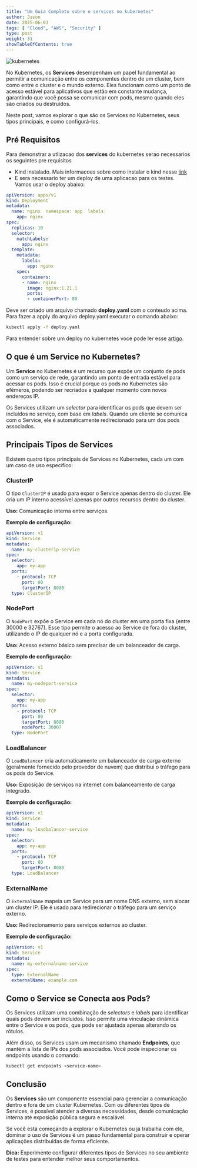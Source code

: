 ```yaml
---
title: "Um Guia Completo sobre o services no kubernetes"
author: Jason
date: 2025-06-03
tags: [ "Cloud", "AWS", "Security" ]
type: post
weight: 31
showTableOfContents: true
---
```

![kubernetes](https://jjasonhenrique.github.io/blog/images/kubernetes.jpg)

No Kubernetes, os **Services** desempenham um papel fundamental ao permitir a comunicação entre os componentes dentro de um cluster, bem como entre o cluster e o mundo externo. Eles funcionam como um ponto de acesso estável para aplicativos que estão em constante mudança, garantindo que você possa se comunicar com pods, mesmo quando eles são criados ou destruídos.

Neste post, vamos explorar o que são os Services no Kubernetes, seus tipos principais, e como configurá-los.

## Pré Requisitos

Para demonstrar a utlizacao dos **services** do kubernetes serao necessarios os seguintes pre requisitos

- Kind instalado. Mais informacoes sobre como instalar o kind nesse [link](https://jjasonhenrique.github.io/blog/posts/2023/2023-11-15-criando-um-cluster-local-de-kubernetes-com-o-kind/)
- E sera necessario ter um deploy de uma aplicacao para os testes. Vamos usar o deploy abaixo:
```yaml
apiVersion: apps/v1
kind: Deployment
metadata:
  name: nginx  namespace: app  labels:
    app: nginx
spec:
  replicas: 10
  selector:
    matchLabels:
      app: nginx
  template:
    metadata:
      labels:
        app: nginx
    spec:
      containers:
      - name: nginx
        image: nginx:1.21.1
        ports:
        - containerPort: 80
```
Deve ser criado um arquivo chamado **deploy.yaml** com o conteudo acima. Para fazer a apply do arquivo deploy.yaml executar o comando abaixo:

``` bash
kubectl apply -f deploy.yaml
```

Para entender sobre um deploy no kubernetes voce pode ler esse [artigo](https://jjasonhenrique.github.io/blog/posts/2024/2024-10-12-kubernetes-entenda-daemonset-deployment-e-statefulset/).

## O que é um Service no Kubernetes?

Um **Service** no Kubernetes é um recurso que expõe um conjunto de pods como um serviço de rede, garantindo um ponto de entrada estável para acessar os pods. Isso é crucial porque os pods no Kubernetes são efêmeros, podendo ser recriados a qualquer momento com novos endereços IP.

Os Services utilizam um *selector* para identificar os pods que devem ser incluídos no serviço, com base em *labels*. Quando um cliente se comunica com o Service, ele é automaticamente redirecionado para um dos pods associados.

## Principais Tipos de Services

Existem quatro tipos principais de Services no Kubernetes, cada um com um caso de uso específico:

### ClusterIP

O tipo `ClusterIP` é usado para expor o Service apenas dentro do cluster. Ele cria um IP interno acessível apenas por outros recursos dentro do cluster.

**Uso:** Comunicação interna entre serviços.

**Exemplo de configuração:**

```yaml
apiVersion: v1
kind: Service
metadata:
  name: my-clusterip-service
spec:
  selector:
    app: my-app
  ports:
    - protocol: TCP
      port: 80
      targetPort: 8080
  type: ClusterIP
```

### NodePort

O `NodePort` expõe o Service em cada nó do cluster em uma porta fixa (entre 30000 e 32767). Esse tipo permite o acesso ao Service de fora do cluster, utilizando o IP de qualquer nó e a porta configurada.

**Uso:** Acesso externo básico sem precisar de um balanceador de carga.

**Exemplo de configuração:**

```yaml
apiVersion: v1
kind: Service
metadata:
  name: my-nodeport-service
spec:
  selector:
    app: my-app
  ports:
    - protocol: TCP
      port: 80
      targetPort: 8080
      nodePort: 30007
  type: NodePort
```

### LoadBalancer

O `LoadBalancer` cria automaticamente um balanceador de carga externo (geralmente fornecido pelo provedor de nuvem) que distribui o tráfego para os pods do Service.

**Uso:** Exposição de serviços na internet com balanceamento de carga integrado.

**Exemplo de configuração:**

```yaml
apiVersion: v1
kind: Service
metadata:
  name: my-loadbalancer-service
spec:
  selector:
    app: my-app
  ports:
    - protocol: TCP
      port: 80
      targetPort: 8080
  type: LoadBalancer
```

### ExternalName

O `ExternalName` mapeia um Service para um nome DNS externo, sem alocar um cluster IP. Ele é usado para redirecionar o tráfego para um serviço externo.

**Uso:** Redirecionamento para serviços externos ao cluster.

**Exemplo de configuração:**

```yaml
apiVersion: v1
kind: Service
metadata:
  name: my-externalname-service
spec:
  type: ExternalName
  externalName: example.com
```

## Como o Service se Conecta aos Pods?

Os Services utilizam uma combinação de *selectors* e *labels* para identificar quais pods devem ser incluídos. Isso permite uma vinculação dinâmica entre o Service e os pods, que pode ser ajustada apenas alterando os rótulos.

Além disso, os Services usam um mecanismo chamado **Endpoints**, que mantém a lista de IPs dos pods associados. Você pode inspecionar os endpoints usando o comando:

```bash
kubectl get endpoints <service-name>
```

## Conclusão

Os **Services** são um componente essencial para gerenciar a comunicação dentro e fora de um cluster Kubernetes. Com os diferentes tipos de Services, é possível atender a diversas necessidades, desde comunicação interna até exposição pública segura e escalável.

Se você está começando a explorar o Kubernetes ou já trabalha com ele, dominar o uso de Services é um passo fundamental para construir e operar aplicações distribuídas de forma eficiente.

**Dica:** Experimente configurar diferentes tipos de Services no seu ambiente de testes para entender melhor seus comportamentos.